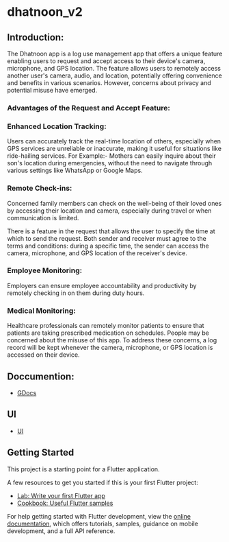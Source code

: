 # dhatnoon_v2

## Introduction: 
The Dhatnoon app is a log use management app that offers a unique feature enabling users to request and accept access to their device's camera, microphone, and GPS location. The feature allows users to remotely access another user's camera, audio, and location, potentially offering convenience and benefits in various scenarios. However, concerns about privacy and potential misuse have emerged.

### Advantages of the Request and Accept Feature:

### Enhanced Location Tracking: 
Users can accurately track the real-time location of others, especially when GPS services are unreliable or inaccurate, making it useful for situations like ride-hailing services.
For Example:-
Mothers can easily inquire about their son's location during emergencies, without the need to navigate through various settings like WhatsApp or Google Maps.

### Remote Check-ins: 
Concerned family members can check on the well-being of their loved ones by accessing their location and camera, especially during travel or when communication is limited.

There is a feature in the request that allows the user to specify the time at which to send the request. Both sender and receiver must agree to the terms and conditions: during a specific time, the sender can access the camera, microphone, and GPS location of the receiver's device.

### Employee Monitoring: 
Employers can ensure employee accountability and productivity by remotely checking in on them during duty hours.
### Medical Monitoring: 
Healthcare professionals can remotely monitor patients to ensure that patients are taking  prescribed medication on schedules.
People may be concerned about the misuse of this app. To address these concerns, a log record will be kept whenever the camera, microphone, or GPS location is accessed on their device.

## Doccumention: 
- [GDocs](https://docs.google.com/document/d/1rxWwlF34suj7pxv-bKW-gU-nNxZ164mqj1UeI9bRRo4/edit?usp=sharing)
  
## UI
- [UI](https://www.figma.com/file/QNo3ihct2wcDXByw2E0iwO/Dhatnoon-v2-ui?type=design&mode=design&t=KnseelmQkuKkAaF3-1)

## Getting Started

This project is a starting point for a Flutter application.

A few resources to get you started if this is your first Flutter project:

- [Lab: Write your first Flutter app](https://docs.flutter.dev/get-started/codelab)
- [Cookbook: Useful Flutter samples](https://docs.flutter.dev/cookbook)

For help getting started with Flutter development, view the
[online documentation](https://docs.flutter.dev/), which offers tutorials,
samples, guidance on mobile development, and a full API reference.
